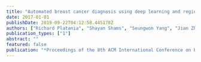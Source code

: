 ```yaml
---
title: "Automated breast cancer diagnosis using deep learning and region of interest detection (BC-DROID)"
date: 2017-01-01
publishDate: 2019-09-22T04:12:58.445178Z
authors: ["Richard Platania", "Shayan Shams", "Seungwon Yang", "Jian Zhang", "Kisung Lee", "Seung-Jong Park"]
publication_types: ["1"]
abstract: ""
featured: false
publication: "*Proceedings of the 8th ACM International Conference on Bioinformatics, Computational Biology, and Health Informatics*"
---
```


